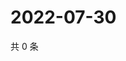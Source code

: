 # 2022-07-30

共 0 条

<!-- BEGIN WEIBO -->
<!-- 最后更新时间 Sat Jul 30 2022 05:13:59 GMT+0800 (China Standard Time) -->

<!-- END WEIBO -->
